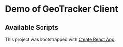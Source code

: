 # Demo of GeoTracker Client

## Available Scripts

This project was bootstrapped with [Create React App](https://github.com/facebook/create-react-app).

